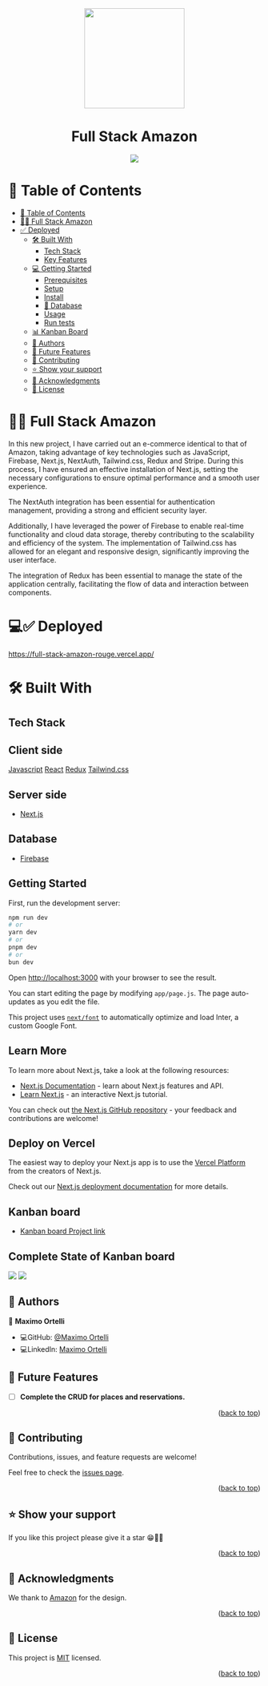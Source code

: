 <div align="center">
   <img src="./public/media/amazon_logo.svg" style="width: 200px" />
   <h1>Full Stack Amazon</h1>
</div>
  <div align="center">
    <img src="./public/media/amazon.jpg" />
  </div>

# 📗 Table of Contents

- [📗 Table of Contents](#-table-of-contents)
- [📖🛒 Full Stack Amazon ](#-full-stack-amazon-)
- [✅ Deployed ](#-deployed-)
  - [🛠 Built With ](#-built-with-)
    - [Tech Stack ](#-tech-stack-)
    - [Key Features ](#-key-features-)
  - [💻 Getting Started ](#-getting-started-)
    - [Prerequisites](#prerequisites)
    - [Setup](#setup)
    - [Install](#install)
    - [💾 Database](#-database)
    - [Usage](#usage)
    - [Run tests](#run-tests)
  - [📊 Kanban Board ](#-kanban-board-)
  - [👥 Authors ](#-authors-)
  - [🔭 Future Features ](#-future-features-)
  - [🤝 Contributing ](#-contributing-)
  - [⭐️ Show your support ](#️-show-your-support-)
  - [🙏 Acknowledgments ](#-acknowledgments-)
  - [📝 License ](#-license-)

# 📖🛒 Full Stack Amazon <a name="full-stack-amazon"></a>

In this new project, I have carried out an e-commerce identical to that of Amazon, taking advantage of key technologies such as JavaScript, Firebase, Next.js, NextAuth, Tailwind.css, Redux and Stripe. During this process, I have ensured an effective installation of Next.js, setting the necessary configurations to ensure optimal performance and a smooth user experience.

The NextAuth integration has been essential for authentication management, providing a strong and efficient security layer.

Additionally, I have leveraged the power of Firebase to enable real-time functionality and cloud data storage, thereby contributing to the scalability and efficiency of the system. The implementation of Tailwind.css has allowed for an elegant and responsive design, significantly improving the user interface.

The integration of Redux has been essential to manage the state of the application centrally, facilitating the flow of data and interaction between components.

# 💻✅ Deployed <a name="-deployed-"></a>
<a>https://full-stack-amazon-rouge.vercel.app/</a>

# 🛠 Built With <a name="built-with"></a>

## Tech Stack <a name="tech-stack"></a>

<div>
     <h2>Client side</h2>
     <a href="https://developer.mozilla.org/es/docs/Web/JavaScript">Javascript</a>
     <a href="https://react.dev/">React</a>
     <a href="https://redux.js.org/">Redux</a>
     <a href="https://tailwindcss.com/">Tailwind.css</a>
</div>

<div>
       <h2>Server side</h2>
  <ul>
       <li><a href="https://nextjs.org/">Next.js</a></li>
  </ul>
</div>

<div>
    <h2>Database</h2>
    <ul>
       <li><a href="https://www.postgresql.org/">Firebase</a></li>
    </ul>
</div>

## Getting Started

First, run the development server:

```bash
npm run dev
# or
yarn dev
# or
pnpm dev
# or
bun dev
```

Open [http://localhost:3000](http://localhost:3000) with your browser to see the result.

You can start editing the page by modifying `app/page.js`. The page auto-updates as you edit the file.

This project uses [`next/font`](https://nextjs.org/docs/basic-features/font-optimization) to automatically optimize and load Inter, a custom Google Font.

## Learn More

To learn more about Next.js, take a look at the following resources:

- [Next.js Documentation](https://nextjs.org/docs) - learn about Next.js features and API.
- [Learn Next.js](https://nextjs.org/learn) - an interactive Next.js tutorial.

You can check out [the Next.js GitHub repository](https://github.com/vercel/next.js/) - your feedback and contributions are welcome!

## Deploy on Vercel

The easiest way to deploy your Next.js app is to use the [Vercel Platform](https://vercel.com/new?utm_medium=default-template&filter=next.js&utm_source=create-next-app&utm_campaign=create-next-app-readme) from the creators of Next.js.

Check out our [Next.js deployment documentation](https://nextjs.org/docs/deployment) for more details.

## Kanban board <a name="kanban-board"></a>
 - [Kanban board Project link](https://github.com/users/maximoortelli/projects/10/views/1)

## Complete State of Kanban board
  <img src="./public/media/kanban1.png" />
  <img src="./public/media/kanban2.png" />

## 👥 Authors <a name="author"></a>

👤 **Maximo Ortelli**

- 💻GitHub: [@Maximo Ortelli](https://github.com/maximoortelli)
- 💻LinkedIn: [Maximo Ortelli](https://www.linkedin.com/in/maximo-ortelli-rueda/)

## 🔭 Future Features <a name="future-features"></a>

- [ ] **Complete the CRUD for places and reservations.**

<p align="right">(<a href="#readme-top">back to top</a>)</p>

## 🤝 Contributing <a name="contributing"></a>

Contributions, issues, and feature requests are welcome!

Feel free to check the [issues page](https://github.com/maximoortelli/Full-Stack-Amazon/issues).

<p align="right">(<a href="#readme-top">back to top</a>)</p>

## ⭐️ Show your support <a name="support"></a>

If you like this project please give it a star 😁🌟✨

<p align="right">(<a href="#readme-top">back to top</a>)</p>

## 🙏 Acknowledgments <a name="acknowledgements"></a>

We thank to [Amazon](https://www.amazon.com/ref=nav_logo) for the design.

<p align="right">(<a href="#readme-top">back to top</a>)</p>

## 📝 License <a name="license"></a>

This project is [MIT](./LICENSE) licensed.

<p align="right">(<a href="#readme-top">back to top</a>)</p>
